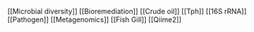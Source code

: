 [[Microbial diversity]]
[[Bioremediation]]
[[Crude oil]]
[[Tph]]
[[16S rRNA]]
[[Pathogen]]
[[Metagenomics]]
[[Fish Gill]]
[[Qiime2]]
